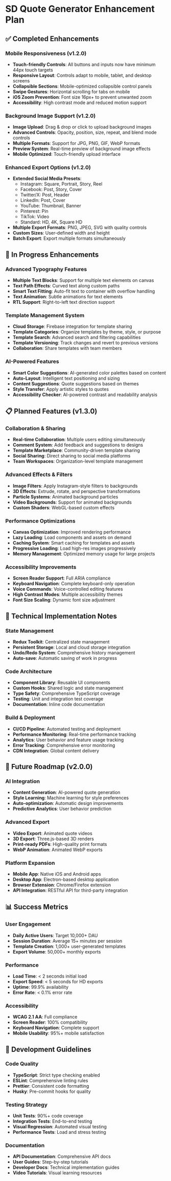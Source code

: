 # SD Quote Generator Enhancement Plan

## ✅ Completed Enhancements

### Mobile Responsiveness (v1.2.0)
- **Touch-friendly Controls**: All buttons and inputs now have minimum 44px touch targets
- **Responsive Layout**: Controls adapt to mobile, tablet, and desktop screens
- **Collapsible Sections**: Mobile-optimized collapsible control panels
- **Swipe Gestures**: Horizontal scrolling for tabs on mobile
- **iOS Zoom Prevention**: Font size 16px+ to prevent unwanted zoom
- **Accessibility**: High contrast mode and reduced motion support

### Background Image Support (v1.2.0)
- **Image Upload**: Drag & drop or click to upload background images
- **Advanced Controls**: Opacity, position, size, repeat, and blend mode controls
- **Multiple Formats**: Support for JPG, PNG, GIF, WebP formats
- **Preview System**: Real-time preview of background image effects
- **Mobile Optimized**: Touch-friendly upload interface

### Enhanced Export Options (v1.2.0)
- **Extended Social Media Presets**:
  - Instagram: Square, Portrait, Story, Reel
  - Facebook: Post, Story, Cover
  - Twitter/X: Post, Header
  - LinkedIn: Post, Cover
  - YouTube: Thumbnail, Banner
  - Pinterest: Pin
  - TikTok: Video
  - Standard: HD, 4K, Square HD
- **Multiple Export Formats**: PNG, JPEG, SVG with quality controls
- **Custom Sizes**: User-defined width and height
- **Batch Export**: Export multiple formats simultaneously

## 🚧 In Progress Enhancements

### Advanced Typography Features
- **Multiple Text Blocks**: Support for multiple text elements on canvas
- **Text Path Effects**: Curved text along custom paths
- **Smart Text Fitting**: Auto-fit text to container with overflow handling
- **Text Animation**: Subtle animations for text elements
- **RTL Support**: Right-to-left text direction support

### Template Management System
- **Cloud Storage**: Firebase integration for template sharing
- **Template Categories**: Organize templates by theme, style, or purpose
- **Template Search**: Advanced search and filtering capabilities
- **Template Versioning**: Track changes and revert to previous versions
- **Collaboration**: Share templates with team members

### AI-Powered Features
- **Smart Color Suggestions**: AI-generated color palettes based on content
- **Auto-Layout**: Intelligent text positioning and sizing
- **Content Suggestions**: Quote suggestions based on themes
- **Style Transfer**: Apply artistic styles to quotes
- **Accessibility Checker**: AI-powered contrast and readability analysis

## 📋 Planned Features (v1.3.0)

### Collaboration & Sharing
- **Real-time Collaboration**: Multiple users editing simultaneously
- **Comment System**: Add feedback and suggestions to designs
- **Template Marketplace**: Community-driven template sharing
- **Social Sharing**: Direct sharing to social media platforms
- **Team Workspaces**: Organization-level template management

### Advanced Effects & Filters
- **Image Filters**: Apply Instagram-style filters to backgrounds
- **3D Effects**: Extrude, rotate, and perspective transformations
- **Particle Systems**: Animated background particles
- **Video Backgrounds**: Support for animated backgrounds
- **Custom Shaders**: WebGL-based custom effects

### Performance Optimizations
- **Canvas Optimization**: Improved rendering performance
- **Lazy Loading**: Load components and assets on demand
- **Caching System**: Smart caching for templates and assets
- **Progressive Loading**: Load high-res images progressively
- **Memory Management**: Optimized memory usage for large projects

### Accessibility Improvements
- **Screen Reader Support**: Full ARIA compliance
- **Keyboard Navigation**: Complete keyboard-only operation
- **Voice Commands**: Voice-controlled editing features
- **High Contrast Modes**: Multiple accessibility themes
- **Font Size Scaling**: Dynamic font size adjustment

## 🎯 Technical Implementation Notes

### State Management
- **Redux Toolkit**: Centralized state management
- **Persistent Storage**: Local and cloud storage integration
- **Undo/Redo System**: Comprehensive history management
- **Auto-save**: Automatic saving of work in progress

### Code Architecture
- **Component Library**: Reusable UI components
- **Custom Hooks**: Shared logic and state management
- **Type Safety**: Comprehensive TypeScript coverage
- **Testing**: Unit and integration test coverage
- **Documentation**: Inline code documentation

### Build & Deployment
- **CI/CD Pipeline**: Automated testing and deployment
- **Performance Monitoring**: Real-time performance tracking
- **Analytics**: User behavior and feature usage tracking
- **Error Tracking**: Comprehensive error monitoring
- **CDN Integration**: Global content delivery

## 🚀 Future Roadmap (v2.0.0)

### AI Integration
- **Content Generation**: AI-powered quote generation
- **Style Learning**: Machine learning for style preferences
- **Auto-optimization**: Automatic design improvements
- **Predictive Analytics**: User behavior prediction

### Advanced Export
- **Video Export**: Animated quote videos
- **3D Export**: Three.js-based 3D renders
- **Print-ready PDFs**: High-quality print formats
- **WebP Animation**: Animated WebP exports

### Platform Expansion
- **Mobile App**: Native iOS and Android apps
- **Desktop App**: Electron-based desktop application
- **Browser Extension**: Chrome/Firefox extension
- **API Integration**: RESTful API for third-party integration

## 📊 Success Metrics

### User Engagement
- **Daily Active Users**: Target 10,000+ DAU
- **Session Duration**: Average 15+ minutes per session
- **Template Creation**: 1,000+ user-generated templates
- **Export Volume**: 50,000+ monthly exports

### Performance
- **Load Time**: < 2 seconds initial load
- **Export Speed**: < 5 seconds for HD exports
- **Uptime**: 99.9% availability
- **Error Rate**: < 0.1% error rate

### Accessibility
- **WCAG 2.1 AA**: Full compliance
- **Screen Reader**: 100% compatibility
- **Keyboard Navigation**: Complete support
- **Mobile Usability**: 95%+ mobile satisfaction

## 🔧 Development Guidelines

### Code Quality
- **TypeScript**: Strict type checking enabled
- **ESLint**: Comprehensive linting rules
- **Prettier**: Consistent code formatting
- **Husky**: Pre-commit hooks for quality

### Testing Strategy
- **Unit Tests**: 90%+ code coverage
- **Integration Tests**: End-to-end testing
- **Visual Regression**: Automated visual testing
- **Performance Tests**: Load and stress testing

### Documentation
- **API Documentation**: Comprehensive API docs
- **User Guides**: Step-by-step tutorials
- **Developer Docs**: Technical implementation guides
- **Video Tutorials**: Visual learning resources